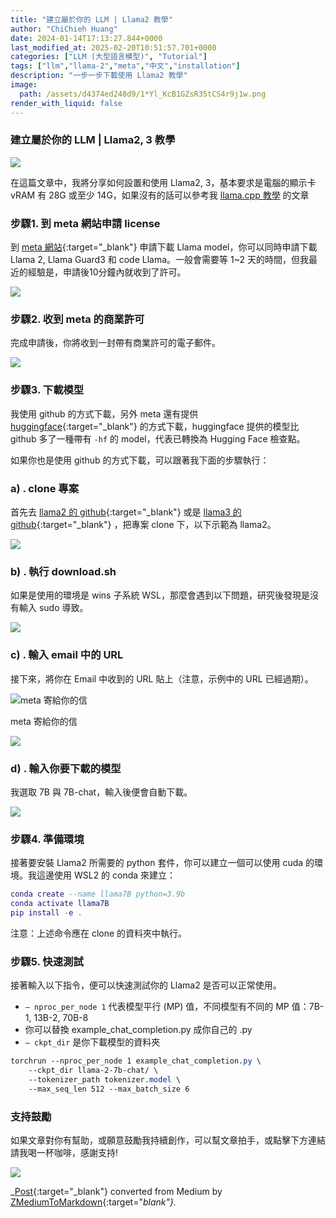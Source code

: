 ```yaml
---
title: "建立屬於你的 LLM | Llama2 教學"
author: "ChiChieh Huang"
date: 2024-01-14T17:13:27.844+0000
last_modified_at: 2025-02-20T10:51:57.701+0000
categories: ["LLM (大型語言模型)", "Tutorial"]
tags: ["llm","llama-2","meta","中文","installation"]
description: "一步一步下載使用 Llama2 教學"
image:
  path: /assets/d4374ed248d9/1*Yl_KcB1GZsR35tCS4r9j1w.png
render_with_liquid: false
---
```


### 建立屬於你的 LLM \| Llama2, 3 教學


![](/assets/d4374ed248d9/1*Yl_KcB1GZsR35tCS4r9j1w.png)


在這篇文章中，我將分享如何設置和使用 Llama2, 3，基本要求是電腦的顯示卡 vRAM 有 28G 或至少 14G，如果沒有的話可以參考我 [llama\.cpp 教學](../2451807f8ba5/) 的文章
### 步驟1\. 到 meta 網站申請 license

到 [meta 網站](https://ai.meta.com/resources/models-and-libraries/llama-downloads/){:target="_blank"} 申請下載 Llama model，你可以同時申請下載 Llama 2, Llama Guard3 和 code Llama。一般會需要等 1~2 天的時間，但我最近的經驗是，申請後10分鐘內就收到了許可。


![](/assets/d4374ed248d9/1*00a2mTMpL0UgFCWjJMIsWg.png)

### 步驟2\. 收到 meta 的商業許可

完成申請後，你將收到一封帶有商業許可的電子郵件。


![](/assets/d4374ed248d9/1*gbDX_1FpNLTS_tBeFR66NA.png)

### 步驟3\. 下載模型

我使用 github 的方式下載，另外 meta 還有提供 [huggingface](https://huggingface.co/meta-llama){:target="_blank"} 的方式下載，huggingface 提供的模型比 github 多了一種帶有 `-hf` 的 model，代表已轉換為 Hugging Face 檢查點。

如果你也是使用 github 的方式下載，可以跟著我下面的步驟執行：
### a\) \. clone 專案

首先去 [llama2 的 github](https://github.com/meta-llama/llama){:target="_blank"} 或是 [llama3 的 github](https://github.com/meta-llama/llama3){:target="_blank"} ，把專案 clone 下，以下示範為 llama2。


![](/assets/d4374ed248d9/1*Wrvswt3xljgNqIysXYC9qQ.png)

### b\) \. 執行 download\.sh

如果是使用的環境是 wins 子系統 WSL，那麼會遇到以下問題，研究後發現是沒有輸入 sudo 導致。


![](/assets/d4374ed248d9/1*rD16ErBQ5922l8wx8_oP5Q.png)

### c\) \. 輸入 email 中的 URL

接下來，將你在 Email 中收到的 URL 貼上（注意，示例中的 URL 已經過期）。


![meta 寄給你的信](/assets/d4374ed248d9/1*u9FI1Ro1jM1rTPvyHN4x2g.png)

meta 寄給你的信


![](/assets/d4374ed248d9/1*yJz512s0U66b80txqo65DQ.png)

### d\) \. 輸入你要下載的模型

我選取 7B 與 7B\-chat，輸入後便會自動下載。


![](/assets/d4374ed248d9/1*iyOIKnmBx4gNu1eCvbcnoQ.png)

### 步驟4\. 準備環境

接著要安裝 Llama2 所需要的 python 套件，你可以建立一個可以使用 cuda 的環境。我這邊使用 WSL2 的 conda 來建立：
```lua
conda create --name llama7B python=3.9b
conda activate llama7B
pip install -e .
```

注意：上述命令應在 clone 的資料夾中執行。
### 步驟5\. 快速測試

接著輸入以下指令，便可以快速測試你的 Llama2 是否可以正常使用。
- `— nproc_per_node 1` 代表模型平行 \(MP\) 值，不同模型有不同的 MP 值：7B\-1, 13B\-2, 70B\-8
- 你可以替換 example\_chat\_completion\.py 成你自己的 \.py
- `— ckpt_dir` 是你下載模型的資料夾

```css
torchrun --nproc_per_node 1 example_chat_completion.py \
    --ckpt_dir llama-2-7b-chat/ \
    --tokenizer_path tokenizer.model \
    --max_seq_len 512 --max_batch_size 6
```
### 支持鼓勵

如果文章對你有幫助，或願意鼓勵我持續創作，可以幫文章拍手，或點擊下方連結請我喝一杯咖啡，感謝支持\!


![](/assets/d4374ed248d9/1*QCQqlZr6doDP-cszzpaSpw.png)




_[Post](https://medium.com/@cch.chichieh/%E5%BB%BA%E7%AB%8B%E5%B1%AC%E6%96%BC%E4%BD%A0%E7%9A%84-llm-llama2-%E6%95%99%E5%AD%B8-d4374ed248d9){:target="_blank"} converted from Medium by [ZMediumToMarkdown](https://github.com/ZhgChgLi/ZMediumToMarkdown){:target="_blank"}._
